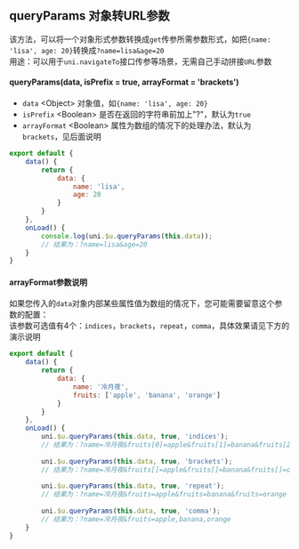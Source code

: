 ## queryParams 对象转URL参数


该方法，可以将一个对象形式参数转换成`get`传参所需参数形式，如把`{name: 'lisa', age: 20}`转换成`?name=lisa&age=20`  
用途：可以用于`uni.navigateTo`接口传参等场景，无需自己手动拼接`URL`参数

#### queryParams(data, isPrefix = true, arrayFormat = 'brackets')


- `data` <Object\> 对象值，如`{name: 'lisa', age: 20}`  
- `isPrefix` <Boolean\> 是否在返回的字符串前加上"?"，默认为`true`
- `arrayFormat` <Boolean\> 属性为数组的情况下的处理办法，默认为`brackets`，见后面说明

```js
export default {
	data() {
		return {
			data: {
				name: 'lisa',
				age: 20
			}
		}
	},
	onLoad() {
		console.log(uni.$u.queryParams(this.data));
		// 结果为：?name=lisa&age=20
	}
}
```


#### arrayFormat参数说明
 
如果您传入的`data`对象内部某些属性值为数组的情况下，您可能需要留意这个参数的配置：   
该参数可选值有4个：`indices`，`brackets`，`repeat`，`comma`，具体效果请见下方的演示说明

```js
export default {
	data() {
		return {
			data: {
				name: '冷月夜',
				fruits: ['apple', 'banana', 'orange']
			}
		}
	},
	onLoad() {
		uni.$u.queryParams(this.data, true, 'indices');
		// 结果为：?name=冷月夜&fruits[0]=apple&fruits[1]=banana&fruits[2]=orange
		
		uni.$u.queryParams(this.data, true, 'brackets');
		// 结果为：?name=冷月夜&fruits[]=apple&fruits[]=banana&fruits[]=orange
		
		uni.$u.queryParams(this.data, true, 'repeat');
		// 结果为：?name=冷月夜&fruits=apple&fruits=banana&fruits=orange
		
		uni.$u.queryParams(this.data, true, 'comma');
		// 结果为：?name=冷月夜&fruits=apple,banana,orange
	}
}
```